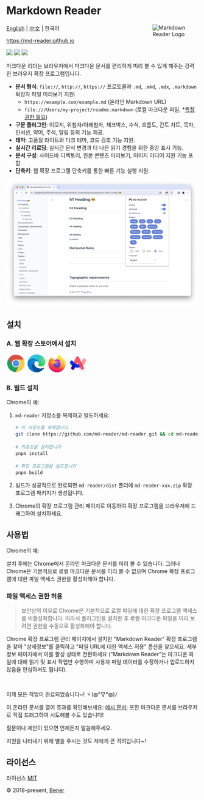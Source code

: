 # Markdown Reader

<img alt="Markdown Reader Logo" src="https://raw.githubusercontent.com/md-reader/md-reader/main/src//images/logo-stroke.svg" align="right" width="120">

[English](./README.md) | [中文](./README-cn.md) | 한국어

https://md-reader.github.io

[![](https://badgen.net/chrome-web-store/v/medapdbncneneejhbgcjceippjlfkmkg?icon=chrome&color=607cd2)](https://chromewebstore.google.com/detail/md-reader/medapdbncneneejhbgcjceippjlfkmkg) [![](https://badgen.net/chrome-web-store/stars/medapdbncneneejhbgcjceippjlfkmkg?icon=chrome&color=607cd2)](https://chromewebstore.google.com/detail/md-reader/medapdbncneneejhbgcjceippjlfkmkg) [![](https://badgen.net/chrome-web-store/users/medapdbncneneejhbgcjceippjlfkmkg?icon=chrome&color=607cd2)](https://chromewebstore.google.com/detail/md-reader/medapdbncneneejhbgcjceippjlfkmkg)

마크다운 리더는 브라우저에서 마크다운 문서를 편리하게 미리 볼 수 있게 해주는 강력한 브라우저 확장 프로그램입니다.

- **문서 형식**: `file://`, `http://`, `https://` 프로토콜과 `.md`, `.mkd`, `.mdx`, `.markdown` 확장자 파일 미리보기 지원:
  - `https://example.com/example.md` (온라인 Markdown URL)
  - `file:///Users/my-project/readme.markdown` (로컬 마크다운 파일, \*[특정 권한 필요](#파일-액세스-권한-허용))
- **구문 플러그인**: 이모지, 위첨자/아래첨자, 체크박스, 수식, 흐름도, 간트 차트, 목차, 인서션, 약어, 주석, 알림 등의 기능 제공.
- **테마**: 고품질 라이트와 다크 테마, 코드 강조 기능 지원.
- **실시간 리로딩**: 실시간 문서 변경과 더 나은 읽기 경험을 위한 중앙 표시 기능.
- **문서 구성**: 사이드바 디렉토리, 원본 콘텐츠 미리보기, 이미지 미디어 지원 기능 포함.
- **단축키**: 웹 확장 프로그램 단축키를 통한 빠른 기능 실행 지원.

![banner](./example/example-1.png)

## 설치

### A. 웹 확장 스토어에서 설치

<a href="https://chromewebstore.google.com/detail/md-reader/medapdbncneneejhbgcjceippjlfkmkg" target="_blank"><img src="./src/images/Chrome.png" style="width:50px"/></a>
<a href="https://microsoftedge.microsoft.com/addons/detail/markdown-reader/djnplooklihmkcioemdjfcednfkpiodc" target="_blank"><img src="./src/images/Edge.png" style="width:50px"/></a>
<a href="https://addons.mozilla.org/firefox/addon/markdown-reader-ext/" target="_blank"><img src="./src/images/Firefox.png" style="width:50px"/></a>
<a href="https://chromewebstore.google.com/detail/md-reader/medapdbncneneejhbgcjceippjlfkmkg" target="_blank"><img src="./src/images/Arc.png" style="width:50px"/></a>

### B. 빌드 설치

Chrome의 예:

1. `md-reader` 저장소를 복제하고 빌드하세요:

   ```bash
   # 이 저장소를 복제합니다
   git clone https://github.com/md-reader/md-reader.git && cd md-reader

   # 의존성을 설치합니다
   pnpm install

   # 확장 프로그램을 빌드합니다
   pnpm build
   ```

2. 빌드가 성공적으로 완료되면 `md-reader/dist` 폴더에 `md-reader-xxx.zip` 확장 프로그램 패키지가 생성됩니다.

3. Chrome의 확장 프로그램 관리 페이지로 이동하여 확장 프로그램을 브라우저에 드래그하여 설치하세요.

## 사용법

Chrome의 예:

설치 후에는 Chrome에서 온라인 마크다운 문서를 미리 볼 수 있습니다. 그러나 Chrome은 기본적으로 로컬 마크다운 문서를 미리 볼 수 없으며 Chrome 확장 프로그램에 대한 파일 액세스 권한을 활성화해야 합니다.

### 파일 액세스 권한 허용

> 보안상의 이유로 Chrome은 기본적으로 로컬 파일에 대한 확장 프로그램 액세스를 비활성화합니다. 따라서 플러그인을 설치한 후 로컬 마크다운 파일을 미리 보려면 권한을 수동으로 활성화해야 합니다.

Chrome 확장 프로그램 관리 페이지에서 설치한 "Markdown Reader" 확장 프로그램을 찾아 "상세정보"를 클릭하고 "파일 URL에 대한 액세스 허용" 옵션을 찾으세요. 세부 정보 페이지에서 이를 활성 상태로 전환하세요 ("Markdown Reader"는 마크다운 파일에 대해 읽기 및 표시 작업만 수행하며 사용자 파일 데이터를 수정하거나 업로드하지 않음을 안심하셔도 됩니다).

<br/>

이제 모든 작업이 완료되었습니다~! ヾ(◍°∇°◍)ﾉ

이 온라인 문서를 열어 효과를 확인해보세요: [예시 문서](https://raw.githubusercontent.com/md-reader/md-reader/main/example/example.md); 또한 마크다운 문서를 브라우저로 직접 드래그하여 시도해볼 수도 있습니다!

질문이나 제안이 있으면 언제든지 말씀해주세요.

지원을 나타내기 위해 별을 주시는 것도 저에게 큰 격려입니다~!

## 라이선스

라이선스 [MIT](https://github.com/md-reader/md-reader/blob/main/LICENSE)

© 2018-present, [Bener](https://github.com/Heroor)
